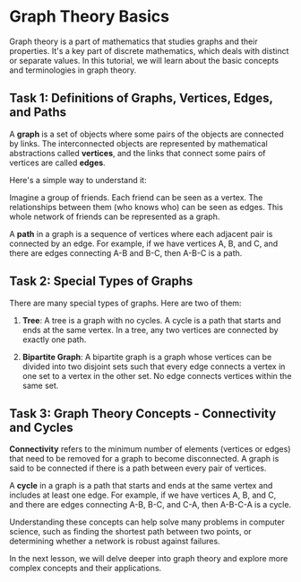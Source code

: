 # Graph Theory Basics

Graph theory is a part of mathematics that studies graphs and their properties. It's a key part of discrete mathematics, which deals with distinct or separate values. In this tutorial, we will learn about the basic concepts and terminologies in graph theory.

## Task 1: Definitions of Graphs, Vertices, Edges, and Paths

A **graph** is a set of objects where some pairs of the objects are connected by links. The interconnected objects are represented by mathematical abstractions called **vertices**, and the links that connect some pairs of vertices are called **edges**.

Here's a simple way to understand it:

Imagine a group of friends. Each friend can be seen as a vertex. The relationships between them (who knows who) can be seen as edges. This whole network of friends can be represented as a graph.

A **path** in a graph is a sequence of vertices where each adjacent pair is connected by an edge. For example, if we have vertices A, B, and C, and there are edges connecting A-B and B-C, then A-B-C is a path.

## Task 2: Special Types of Graphs

There are many special types of graphs. Here are two of them:

1. **Tree**: A tree is a graph with no cycles. A cycle is a path that starts and ends at the same vertex. In a tree, any two vertices are connected by exactly one path.

2. **Bipartite Graph**: A bipartite graph is a graph whose vertices can be divided into two disjoint sets such that every edge connects a vertex in one set to a vertex in the other set. No edge connects vertices within the same set.

## Task 3: Graph Theory Concepts - Connectivity and Cycles

**Connectivity** refers to the minimum number of elements (vertices or edges) that need to be removed for a graph to become disconnected. A graph is said to be connected if there is a path between every pair of vertices.

A **cycle** in a graph is a path that starts and ends at the same vertex and includes at least one edge. For example, if we have vertices A, B, and C, and there are edges connecting A-B, B-C, and C-A, then A-B-C-A is a cycle.

Understanding these concepts can help solve many problems in computer science, such as finding the shortest path between two points, or determining whether a network is robust against failures.

In the next lesson, we will delve deeper into graph theory and explore more complex concepts and their applications.